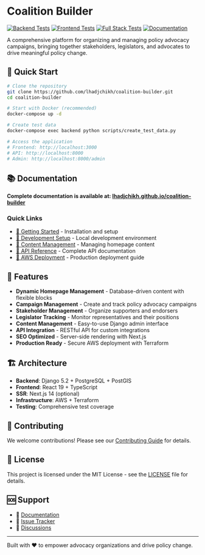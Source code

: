 # Coalition Builder

[![Backend Tests](https://github.com/lhadjchikh/coalition-builder/actions/workflows/test_backend.yml/badge.svg)](https://github.com/lhadjchikh/coalition-builder/actions/workflows/test_backend.yml)
[![Frontend Tests](https://github.com/lhadjchikh/coalition-builder/actions/workflows/test_frontend.yml/badge.svg)](https://github.com/lhadjchikh/coalition-builder/actions/workflows/test_frontend.yml)
[![Full Stack Tests](https://github.com/lhadjchikh/coalition-builder/actions/workflows/test_fullstack.yml/badge.svg)](https://github.com/lhadjchikh/coalition-builder/actions/workflows/test_fullstack.yml)
[![Documentation](https://img.shields.io/badge/docs-GitHub%20Pages-blue)](https://lhadjchikh.github.io/coalition-builder/)

A comprehensive platform for organizing and managing policy advocacy campaigns, bringing together stakeholders, legislators, and advocates to drive meaningful policy change.

## 🚀 Quick Start

```bash
# Clone the repository
git clone https://github.com/lhadjchikh/coalition-builder.git
cd coalition-builder

# Start with Docker (recommended)
docker-compose up -d

# Create test data
docker-compose exec backend python scripts/create_test_data.py

# Access the application
# Frontend: http://localhost:3000
# API: http://localhost:8000
# Admin: http://localhost:8000/admin
```

## 📚 Documentation

**Complete documentation is available at: [lhadjchikh.github.io/coalition-builder](https://lhadjchikh.github.io/coalition-builder/)**

### Quick Links

- [📖 Getting Started](docs/getting-started.md) - Installation and setup
- [🔧 Development Setup](docs/development/setup.md) - Local development environment
- [🎯 Content Management](docs/user-guides/content-management.md) - Managing homepage content
- [📡 API Reference](docs/api/index.md) - Complete API documentation
- [🚀 AWS Deployment](docs/deployment/aws.md) - Production deployment guide

## 🌟 Features

- **Dynamic Homepage Management** - Database-driven content with flexible blocks
- **Campaign Management** - Create and track policy advocacy campaigns
- **Stakeholder Management** - Organize supporters and endorsers
- **Legislator Tracking** - Monitor representatives and their positions
- **Content Management** - Easy-to-use Django admin interface
- **API Integration** - RESTful API for custom integrations
- **SEO Optimized** - Server-side rendering with Next.js
- **Production Ready** - Secure AWS deployment with Terraform

## 🏗️ Architecture

- **Backend**: Django 5.2 + PostgreSQL + PostGIS
- **Frontend**: React 19 + TypeScript
- **SSR**: Next.js 14 (optional)
- **Infrastructure**: AWS + Terraform
- **Testing**: Comprehensive test coverage

## 🤝 Contributing

We welcome contributions! Please see our [Contributing Guide](docs/contributing/guide.md) for details.

## 📄 License

This project is licensed under the MIT License - see the [LICENSE](LICENSE) file for details.

## 🆘 Support

- 📖 [Documentation](https://lhadjchikh.github.io/coalition-builder/)
- 🐛 [Issue Tracker](https://github.com/lhadjchikh/coalition-builder/issues)
- 💬 [Discussions](https://github.com/lhadjchikh/coalition-builder/discussions)

---

Built with ❤️ to empower advocacy organizations and drive policy change.

